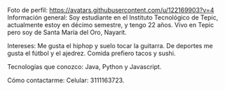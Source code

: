 Foto de perfil:
https://avatars.githubusercontent.com/u/122169903?v=4
Información general:
Soy estudiante en el Instituto Tecnológico de Tepic, actualmente estoy en décimo semestre, y tengo 22 años. Vivo en Tepic pero soy de Santa María del Oro, Nayarit.

Intereses:
Me gusta el hiphop y suelo tocar la guitarra. De deportes me gusta el fútbol y el ajedrez. Comida prefiero tacos y sushi.

Tecnologías que conozco:
Java, Python y Javascript.

Cómo contactarme: Celular: 3111163723.
